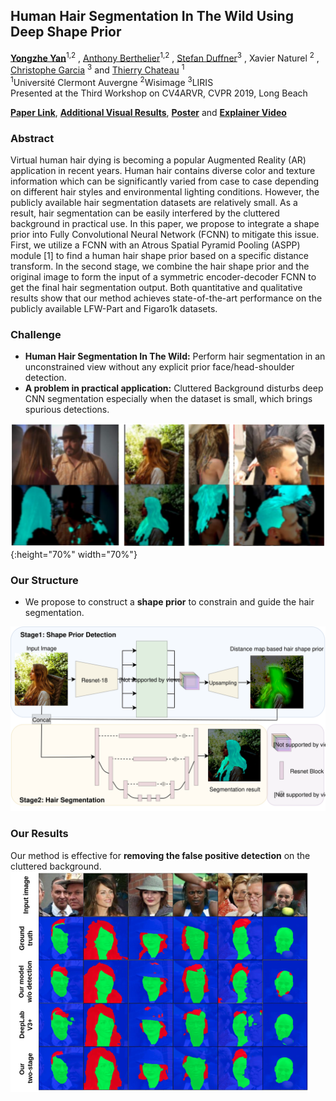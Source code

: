 ## Human Hair Segmentation In The Wild Using Deep Shape Prior
[**Yongzhe Yan**](mailto:yongzhe.yan@etu.uca.fr)<sup>1,2</sup> , [Anthony Berthelier](mailto:anthony.berthelier@etu.uca.fr)<sup>1,2</sup> , [Stefan Duffner](mailto:stefan.duffner@liris.cnrs.fr)<sup>3</sup> , Xavier Naturel <sup>2</sup> , [Christophe Garcia](mailto:christophe.garcia@liris.cnrs.fr) <sup>3</sup> and [Thierry Chateau](mailto:thierry.chateau@uca.fr) <sup>1</sup> <br>
<sup>1</sup>Université Clermont Auvergne     <sup>2</sup>Wisimage      <sup>3</sup>LIRIS <br>
Presented at the Third Workshop on CV4ARVR, CVPR 2019, Long Beach <br>

[**Paper Link**](http://mixedreality.cs.cornell.edu/s/23_CVPRW_hair_segmentation.pdf), [**Additional Visual Results**](/CVPRW_supp.pdf), [**Poster**](/Poster.pdf	) and [**Explainer Video**](https://youtu.be/fBWOjquOUH0)<br>

### Abstract

Virtual human hair dying is becoming a popular Augmented Reality (AR) application in recent years. Human hair contains diverse color and texture information which can be significantly varied from case to case depending on different hair styles and environmental lighting conditions. However, the publicly available hair segmentation datasets are relatively small. As a result, hair segmentation can be easily interfered by the cluttered background in practical use. In this paper, we propose to integrate a shape prior into Fully Convolutional Neural Network (FCNN) to mitigate this issue. First, we utilize a FCNN with an Atrous Spatial Pyramid Pooling (ASPP) module [1] to find a human hair shape prior based on a specific distance transform. In the second stage, we combine the hair shape prior and the original image to form the input of a symmetric encoder-decoder FCNN to get the final hair segmentation output. Both quantitative and qualitative results show that our method achieves state-of-the-art performance on the publicly available LFW-Part and Figaro1k datasets.

### Challenge
* **Human Hair Segmentation In The Wild:** Perform hair segmentation in an unconstrained view without any explicit prior face/head-shoulder detection.
* **A problem in practical application:** Cluttered Background disturbs deep CNN segmentation especially when the dataset is small, which brings spurious detections.

![Spurious Detection](/Spurious.png){:height="70%" width="70%"}

### Our Structure
* We propose to construct a **shape prior** to constrain and guide the hair segmentation.

![Structure](/CVPRW_overall.svg)


### Our Results

Our method is effective for **removing the false positive detection** on the cluttered background.
![Results](/Result_LFW.png)
